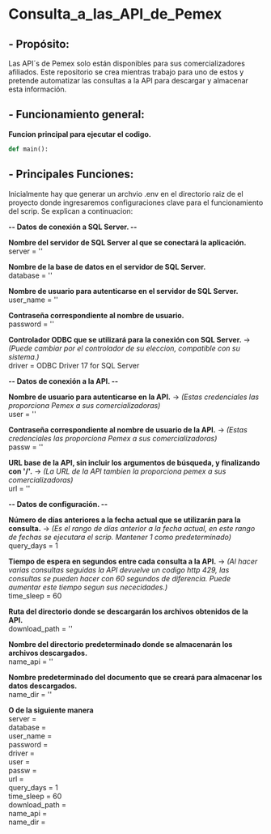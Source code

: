 # Consulta_a_las_API_de_Pemex

## - **Propósito:**
 
   Las API´s de Pemex solo están disponibles para sus comercializadores afiliados. Este repositorio se crea mientras trabajo para uno de estos y pretende automatizar las consultas a la API para descargar y almacenar esta información.  
## - **Funcionamiento general:**   

**Funcion principal para ejecutar el codigo.**   
``` Python
def main():
```









## - **Principales Funciones:**
   Inicialmente hay que generar un archvio .env en el directorio raiz de el proyecto donde ingresaremos configuraciones clave para el funcionamiento del scrip. Se explican a continuacion:

   **-- Datos de conexión a SQL Server. --**
  
   **Nombre del servidor de SQL Server al que se conectará la aplicación.**  
   server = ''
   
   **Nombre de la base de datos en el servidor de SQL Server.**  
   database = '' 

   **Nombre de usuario para autenticarse en el servidor de SQL Server.**  
   user_name = ''
   
   **Contraseña correspondiente al nombre de usuario.**  
   password = ''
   
   **Controlador ODBC que se utilizará para la conexión con SQL Server.** -> *(Puede cambiar por el controlador de su eleccion, compatible con su sistema.)*  
   driver = ODBC Driver 17 for SQL Server 
   
   **-- Datos de conexión a la API. --**
   
   **Nombre de usuario para autenticarse en la API.** -> *(Estas credenciales las proporciona Pemex a sus comercializadoras)*  
   user = ''
   
   **Contraseña correspondiente al nombre de usuario de la API.** -> *(Estas credenciales las proporciona Pemex a sus comercializadoras)*  
   passw = ''
   
   **URL base de la API, sin incluir los argumentos de búsqueda, y finalizando con '/'.** -> *(La URL de la API tambien la proporciona pemex a sus comercializadoras)*  
   url = ''
   
   **-- Datos de configuración. --**
   
   **Número de días anteriores a la fecha actual que se utilizarán para la consulta.** -> *(Es el rango de días anterior a la fecha actual, en este rango de fechas se ejecutara el scrip. Mantener 1 como predeterminado)*  
   query_days = 1 
   
   **Tiempo de espera en segundos entre cada consulta a la API.** -> *(Al hacer varias consultas seguidas la API devuelve un codigo http 429, las consultas se pueden hacer con 60 segundos de diferencia. Puede aumentar este tiempo segun sus nececidades.)*  
   time_sleep = 60 
   
   **Ruta del directorio donde se descargarán los archivos obtenidos de la API.**  
   download_path = '' 
   
   **Nombre del directorio predeterminado donde se almacenarán los archivos descargados.**  
   name_api = '' 
   
   **Nombre predeterminado del documento que se creará para almacenar los datos descargados.**  
   name_dir = ''   
   
   **O de la siguiente manera**  
   server =  
   database =   
   user_name =    
   password =   
   driver =   
   user =   
   passw =   
   url =    
   query_days = 1   
   time_sleep = 60   
   download_path =   
   name_api =   
   name_dir =    
